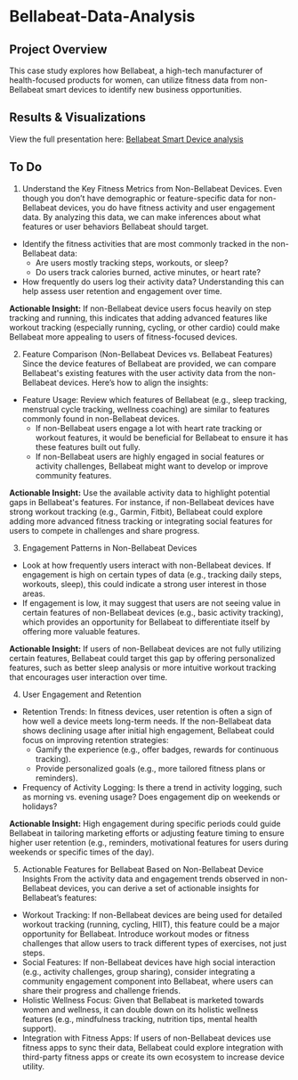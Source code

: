 # Bellabeat-Data-Analysis
## Project Overview
This case study explores how Bellabeat, a high-tech manufacturer of health-focused products for women, can utilize fitness data from non-Bellabeat smart devices to identify new business opportunities.
## Results & Visualizations
View the full presentation here: [Bellabeat Smart Device analysis](https://docs.google.com/presentation/d/1tuwBoV5vEnYOqb0ykqGRgVYJcBSyLUwlN_2ZXNWeyVY/edit?usp=sharing)

## To Do
1. Understand the Key Fitness Metrics from Non-Bellabeat Devices.
Even though you don’t have demographic or feature-specific data for non-Bellabeat devices, you do have fitness activity and user engagement data. By analyzing this data, we can make inferences about what features or user behaviors Bellabeat should target.
- Identify the fitness activities that are most commonly tracked in the non-Bellabeat data:
  - Are users mostly tracking steps, workouts, or sleep?
  - Do users track calories burned, active minutes, or heart rate?
- How frequently do users log their activity data? Understanding this can help assess user retention and engagement over time.

**Actionable Insight:** If non-Bellabeat device users focus heavily on step tracking and running, this indicates that adding advanced features like workout tracking (especially running, cycling, or other cardio) could make Bellabeat more appealing to users of fitness-focused devices.

2. Feature Comparison (Non-Bellabeat Devices vs. Bellabeat Features) Since the device features of Bellabeat are provided, we can compare Bellabeat's existing features with the user activity data from the non-Bellabeat devices. Here’s how to align the insights:
- Feature Usage: Review which features of Bellabeat (e.g., sleep tracking, menstrual cycle tracking, wellness coaching) are similar to features commonly found in non-Bellabeat devices.
  - If non-Bellabeat users engage a lot with heart rate tracking or workout features, it would be beneficial for Bellabeat to ensure it has these features built out fully.
  - If non-Bellabeat users are highly engaged in social features or activity challenges, Bellabeat might want to develop or improve community features.

**Actionable Insight:** Use the available activity data to highlight potential gaps in Bellabeat's features. For instance, if non-Bellabeat devices have strong workout tracking (e.g., Garmin, Fitbit), Bellabeat could explore adding more advanced fitness tracking or integrating social features for users to compete in challenges and share progress.

3. Engagement Patterns in Non-Bellabeat Devices
- Look at how frequently users interact with non-Bellabeat devices. If engagement is high on certain types of data (e.g., tracking daily steps, workouts, sleep), this could indicate a strong user interest in those areas.
- If engagement is low, it may suggest that users are not seeing value in certain features of non-Bellabeat devices (e.g., basic activity tracking), which provides an opportunity for Bellabeat to differentiate itself by offering more valuable features.

**Actionable Insight:** If users of non-Bellabeat devices are not fully utilizing certain features, Bellabeat could target this gap by offering personalized features, such as better sleep analysis or more intuitive workout tracking that encourages user interaction over time.

4. User Engagement and Retention
- Retention Trends: In fitness devices, user retention is often a sign of how well a device meets long-term needs. If the non-Bellabeat data shows declining usage after initial high engagement, Bellabeat could focus on improving retention strategies:
  - Gamify the experience (e.g., offer badges, rewards for continuous tracking).
  - Provide personalized goals (e.g., more tailored fitness plans or reminders).
- Frequency of Activity Logging: Is there a trend in activity logging, such as morning vs. evening usage? Does engagement dip on weekends or holidays?

**Actionable Insight:** High engagement during specific periods could guide Bellabeat in tailoring marketing efforts or adjusting feature timing to ensure higher user retention (e.g., reminders, motivational features for users during weekends or specific times of the day).

5. Actionable Features for Bellabeat Based on Non-Bellabeat Device Insights From the activity data and engagement trends observed in non-Bellabeat devices, you can derive a set of actionable insights for Bellabeat’s features:
- Workout Tracking: If non-Bellabeat devices are being used for detailed workout tracking (running, cycling, HIIT), this feature could be a major opportunity for Bellabeat. Introduce workout modes or fitness challenges that allow users to track different types of exercises, not just steps.
- Social Features: If non-Bellabeat devices have high social interaction (e.g., activity challenges, group sharing), consider integrating a community engagement component into Bellabeat, where users can share their progress and challenge friends.
- Holistic Wellness Focus: Given that Bellabeat is marketed towards women and wellness, it can double down on its holistic wellness features (e.g., mindfulness tracking, nutrition tips, mental health support).
- Integration with Fitness Apps: If users of non-Bellabeat devices use fitness apps to sync their data, Bellabeat could explore integration with third-party fitness apps or create its own ecosystem to increase device utility.







